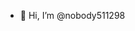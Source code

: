 - 👋 Hi, I’m @nobody511298


<!---
nobody511298/nobody511298 is a ✨ special ✨ repository because its `README.md` (this file) appears on your GitHub profile.
You can click the Preview link to take a look at your changes.
--->
